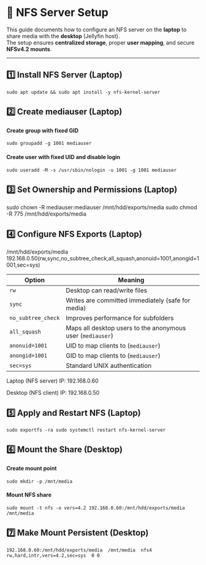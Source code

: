 # 📂 NFS Server Setup

This guide documents how to configure an NFS server on the **laptop** to share media with the **desktop** (Jellyfin host).  
The setup ensures **centralized storage**, proper **user mapping**, and secure **NFSv4.2 mounts**.

---

## 1️⃣ Install NFS Server (Laptop)
`sudo apt update && sudo apt install -y nfs-kernel-server`

## 2️⃣ Create mediauser (Laptop)
#### Create group with fixed GID
`sudo groupadd -g 1001 mediauser`

#### Create user with fixed UID and disable login
`sudo useradd -M -s /usr/sbin/nologin -u 1001 -g 1001 mediauser`

## 3️⃣ Set Ownership and Permissions (Laptop)
sudo chown -R mediauser:mediauser /mnt/hdd/exports/media
sudo chmod -R 775 /mnt/hdd/exports/media

## 4️⃣ Configure NFS Exports (Laptop)
/mnt/hdd/exports/media  192.168.0.50(rw,sync,no_subtree_check,all_squash,anonuid=1001,anongid=1001,sec=sys)

| Option             | Meaning                                                    |
| ------------------ | ---------------------------------------------------------- |
| `rw`               | Desktop can read/write files                               |
| `sync`             | Writes are committed immediately (safe for media)          |
| `no_subtree_check` | Improves performance for subfolders                        |
| `all_squash`       | Maps all desktop users to the anonymous user (`mediauser`) |
| `anonuid=1001`     | UID to map clients to (`mediauser`)                        |
| `anongid=1001`     | GID to map clients to (`mediauser`)                        |
| `sec=sys`          | Standard UNIX authentication                               |

Laptop (NFS server) IP: 192.168.0.60

Desktop (NFS client) IP: 192.168.0.50

## 5️⃣ Apply and Restart NFS (Laptop)
`sudo exportfs -ra
sudo systemctl restart nfs-kernel-server`

## 6️⃣ Mount the Share (Desktop)
#### Create mount point
`sudo mkdir -p /mnt/media`

#### Mount NFS share
`sudo mount -t nfs -o vers=4.2 192.168.0.60:/mnt/hdd/exports/media /mnt/media`

## 7️⃣ Make Mount Persistent (Desktop)
`192.168.0.60:/mnt/hdd/exports/media  /mnt/media  nfs4  rw,hard,intr,vers=4.2,sec=sys  0 0`

